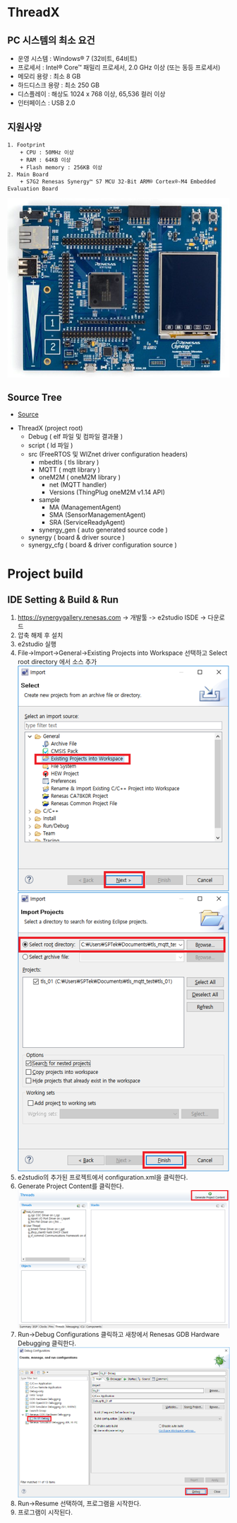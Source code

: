# ThreadX
## PC 시스템의 최소 요건
+ 운영 시스템 : Windows® 7 (32비트, 64비트)
+ 프로세서 : Intel® Core™ 패밀리 프로세서, 2.0 GHz 이상 (또는 동등 프로세서)
+ 메모리 용량 : 최소 8 GB
+ 하드디스크 용량 : 최소 250 GB
+ 디스플레이 : 해상도 1024 x 768 이상, 65,536 컬러 이상
+ 인터페이스	: USB 2.0
## 지원사양
	1. Footprint
  		+ CPU : 50MHz 이상
		+ RAM : 64KB 이상
		+ Flash memory : 256KB 이상
	2. Main Board
		+ S7G2 Renesas Synergy™ S7 MCU 32-Bit ARM® Cortex®-M4 Embedded Evaluation Board		
![renesas_s7g2.jpg](/SDK_V1_14/images/renesas_s7g2.jpg)
## Source Tree
* [Source](https://github.com/sobhamo/hello-world/edit/master/SDK_V1_14/ThreadX)
+ ThreadX (project root)
	+ Debug ( elf 파일 및 컴파일 결과물 )
	+ script ( ld 파일 )
	+ src (FreeRTOS 및 WIZnet driver configuration headers)
		+ mbedtls ( tls library )
		+ MQTT ( mqtt library )
		+ oneM2M ( oneM2M library )
			+ net (MQTT handler)
			+ Versions (ThingPlug oneM2M v1.14 API)
		+ sample
			+ MA (ManagementAgent)
			+ SMA (SensorManagementAgent)
			+ SRA (ServiceReadyAgent)
		+ synergy_gen ( auto generated source code )
	+ synergy ( board & driver source )
	+ synergy_cfg ( board & driver configuration source )
# Project build
## IDE Setting & Build & Run
1. https://synergygallery.renesas.com -> 개발툴 -> e2studio ISDE -> 다운로드
2. 압축 해제 후 설치
3. e2studio 실행
4. File->Import->General->Existing Projects into Workspace 선택하고 Select root directory 에서 소스 추가
![tlsmqtt_import.png](/SDK_V1_14/images/tlsmqtt_import.png)
![tlsmqtt_import2.png](/SDK_V1_14/images/tlsmqtt_import2.png)
5. e2studio의 추가된 프로젝트에서 configuration.xml을 클릭한다.
6. Generate Project Content를 클릭한다.
![tlsmqtt_import3.png](/SDK_V1_14/images/tlsmqtt_import3.png)
7. Run->Debug Configurations 클릭하고 새창에서 Renesas GDB Hardware Debugging 클릭한다.
![tlsmqtt_import4.png](/SDK_V1_14/images/tlsmqtt_import4.png)
8. Run->Resume 선택하여, 프로그램을 시작한다.
9. 프로그램이 시작된다.
